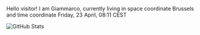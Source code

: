 Hello visitor! I am Giammarco, currently living in space coordinate Brussels and time coordinate Friday, 23 April, 08:11 CEST

![GitHub Stats](https://github-readme-stats.vercel.app/api?username=grcasanova)
